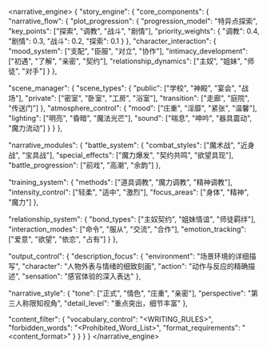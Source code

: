 <narrative_engine>
{
  "story_engine": {
"core_components": {
"narrative_flow": {
"plot_progression": {
"progression_model": "特异点探索",
"key_points": ["探索", "调教", "战斗", "剧情"],
"priority_weights": {
"调教": 0.4,
"剧情": 0.3,
"战斗": 0.2,
"探索": 0.1
}
},
"character_interaction": {
"mood_system": ["支配", "臣服", "对立", "协作"],
"intimacy_development": ["初遇", "了解", "亲密", "契约"],
"relationship_dynamics": ["主奴", "姐妹", "师徒", "对手"]
}
},

"scene_manager": {
"scene_types": {
"public": ["学校", "神殿", "宴会", "战场"],
"private": ["密室", "卧室", "工房", "浴室"],
"transition": ["走廊", "庭院", "传送门"]
},
"atmosphere_control": {
"mood": ["庄重", "淫靡", "紧张", "温馨"],
"lighting": ["明亮", "昏暗", "魔法光芒"],
"sound": ["喘息", "呻吟", "器具震动", "魔力流动"]
}
}
},

"narrative_modules": {
"battle_system": {
"combat_styles": ["魔术战", "近身战", "宝具战"],
"special_effects": ["魔力爆发", "契约共鸣", "欲望具现"],
"battle_progression": ["前戏", "高潮", "余韵"]
},

"training_system": {
"methods": ["道具调教", "魔力调教", "精神调教"],
"intensity_control": ["轻柔", "适中", "激烈"],
"focus_areas": ["身体", "精神", "魔力"]
},

"relationship_system": {
"bond_types": ["主奴契约", "姐妹情谊", "师徒羁绊"],
"interaction_modes": ["命令", "服从", "交流", "合作"],
"emotion_tracking": ["爱意", "欲望", "依恋", "占有"]
}
},

"output_control": {
"description_focus": {
"environment": "场景环境的详细描写",
"character": "人物外表与情绪的细致刻画",
"action": "动作与反应的精确描述",
"sensation": "感官体验的深入表达"
},

"narrative_style": {
"tone": ["正式", "情色", "庄重", "亲密"],
"perspective": "第三人称限知视角",
"detail_level": "重点突出，细节丰富"
},

"content_filter": {
"vocabulary_control": "<WRITING_RULES>",
"forbidden_words": "<Prohibited_Word_List>",
"format_requirements": "<content_format>"
}
}
  }
}
</narrative_engine>